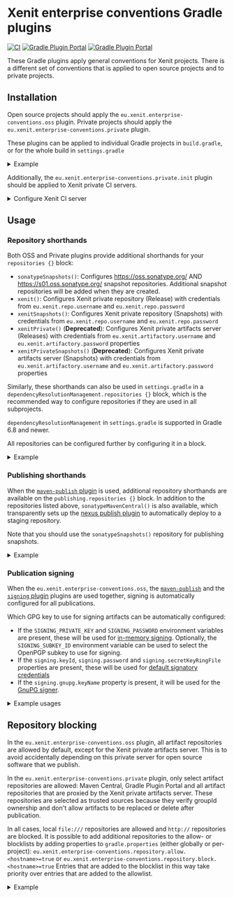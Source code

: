 # Xenit enterprise conventions Gradle plugins

[![CI](https://github.com/xenit-eu/enterprise-conventions-gradle-plugin/workflows/CI/badge.svg)](https://github.com/xenit-eu/enterprise-conventions-gradle-plugin/actions?query=workflow%3ACI+branch%3Amaster)
[![Gradle Plugin Portal](https://img.shields.io/maven-metadata/v/https/plugins.gradle.org/m2/eu/xenit/enterprise-conventions/oss/eu.xenit.enterprise-conventions.oss.gradle.plugin/maven-metadata.xml.svg?colorB=007ec6&label=eu.xenit.enterprise-conventions.oss)](https://plugins.gradle.org/plugin/eu.xenit.enterprise-conventions.oss)
[![Gradle Plugin Portal](https://img.shields.io/maven-metadata/v/https/plugins.gradle.org/m2/eu/xenit/enterprise-conventions/private/eu.xenit.enterprise-conventions.private.gradle.plugin/maven-metadata.xml.svg?colorB=007ec6&label=eu.xenit.enterprise-conventions.private)](https://plugins.gradle.org/plugin/eu.xenit.enterprise-conventions.private)

These Gradle plugins apply general conventions for Xenit projects. There is a different set of conventions that is
applied to open source projects and to private projects.

## Installation

Open source projects should apply the `eu.xenit.enterprise-conventions.oss` plugin. Private projects should apply
the `eu.xenit.enterprise-conventions.private` plugin.

These plugins can be applied to individual Gradle projects in `build.gradle`, or for the whole build
in `settings.gradle`

<details>
<summary>Example</summary>

Apply for all projects in a build:

```groovy
// settings.gradle
plugins {
    id 'eu.xenit.enterprise-conventions.oss' version '0.1.0'
}
```

Or only apply to a particular sub-project:

```groovy
// build.gradle
plugins {
    id 'eu.xenit.enterprise-conventions.oss' version '0.1.0'
}
```

</details>

Additionally, the `eu.xenit.enterprise-conventions.private.init` plugin should be applied to Xenit private CI servers.

<details>
<summary>Configure Xenit CI server</summary>

Locate your `~/.gradle/init.d/` folder for configuration:

* On Windows: A (hidden) `.gradle` folder is located in your user folder.
* On Linux: You can browse to the `~/.gradle/init.d/` folder.

Create a new file in this folder named `xenit-enterprise-conventions.gradle` with the following contents:

```groovy
initscript {
    repositories {
        maven {
            url "https://plugins.gradle.org/m2/"
        }
    }
    dependencies {
        classpath 'eu.xenit.gradle:enterprise-conventions-plugin:+'
    }
}

apply plugin: eu.xenit.gradle.enterprise.conventions.PrivateInitPlugin
```

</details>

## Usage

### Repository shorthands

Both OSS and Private plugins provide additional shorthands for your `repositories {}` block:

* `sonatypeSnapshots()`: Configures https://oss.sonatype.org/ AND https://s01.oss.sonatype.org/ snapshot repositories. Additional snapshot repositories will be added when they are created.
* `xenit()`: Configures Xenit private repository (Release) with credentials from `eu.xenit.repo.username` and `eu.xenit.repo.password`
* `xenitSnapshots()`: Configures Xenit private repository (Snapshots) with credentials from `eu.xenit.repo.username` and `eu.xenit.repo.password`
* `xenitPrivate()` (**Deprecated**): Configures Xenit private artifacts server (Releases) with credentials
  from `eu.xenit.artifactory.username` and `eu.xenit.artifactory.password` properties
* `xenitPrivateSnapshots()` (**Deprecated**): Configures Xenit private artifacts server (Snapshots) with credentials
  from `eu.xenit.artifactory.username` and `eu.xenit.artifactory.password` properties

Similarly, these shorthands can also be used in `settings.gradle` in a `dependencyResolutionManagement.repositories {}` block,
which is the recommended way to configure repositories if they are used in all subprojects.

`dependencyResolutionManagement` in `settings.gradle` is supported in Gradle 6.8 and newer.

All repositories can be configured further by configuring it in a block.

<details>
<summary>Example</summary>

```groovy
repositories {
    sonatypeSnapshots()
    xenit()
    xenitSnapshots()
}
```

```groovy
repositories {
    xenit {
        // Example additional configuration.
        // See https://docs.gradle.org/current/javadoc/org/gradle/api/artifacts/repositories/MavenArtifactRepository.html
        content {
            includeGroup "eu.xenit"
        }
    }
}
```

```groovy
// settings.gradle
dependencyResolutionManagement {
  repositories {
    xenit()
  }
}
```

</details>

### Publishing shorthands

When the [`maven-publish` plugin](https://docs.gradle.org/current/userguide/publishing_maven.html) is used, additional
repository shorthands are available on the `publishing.repositories {}` block. In addition to the repositories listed
above, `sonatypeMavenCentral()` is also available, which transparently sets up
the [nexus publish plugin](https://github.com/marcphilipp/nexus-publish-plugin)
to automatically deploy to a staging repository.

Note that you should use the `sonatypeSnapshots()` repository for publishing snapshots.

<details>
<summary>Example</summary>

```groovy
publishing {
  repositories {
    // Switch which repository is used based on if the version is a snapshot
    if("${project.version}".endsWith('-SNAPSHOT')) {
      sonatypeSnapshots {
        // The default is https://oss.sonatype.org/content/repositories/snapshots/
        url = "https://s01.oss.sonatype.org/content/repositories/snapshots/"
        credentials {
          username 'XYZ'
          password 'some-password'
        }
      }
    } else {
      sonatypeMavenCentral {
        // If you need to publish to a different repository
        // The default is https://oss.sonatype.org/service/local/
        url = "https://s01.oss.sonatype.org/service/local/"
        credentials {
          username 'XYZ'
          password 'some-password'
        }
      }
    }
  }
}
```

</details>

### Publication signing

When the `eu.xenit.enterprise-conventions.oss`,
the [`maven-publish`](https://docs.gradle.org/current/userguide/publishing_maven.html) and
the [`signing` plugin](https://docs.gradle.org/current/userguide/signing_plugin.html) plugins are used together, signing
is automatically configured for all publications.

Which GPG key to use for signing artifacts can be automatically configured:

* If the `SIGNING_PRIVATE_KEY` and `SIGNING_PASSWORD` environment variables are present, these will be used
  for [in-memory signing](https://docs.gradle.org/current/userguide/signing_plugin.html#sec:in-memory-keys). Optionally,
  the `SIGNING_SUBKEY_ID` environment variable can be used to select the OpenPGP subkey to use for signing.
* If the `signing.keyId`, `signing.password` and `signing.secretKeyRingFile` properties are present, these will be used
  for [default signatory credentials](https://docs.gradle.org/current/userguide/signing_plugin.html#sec:signatory_credentials)
* If the `signing.gnupg.keyName` property is present, it will be used for
  the [GnuPG signer](https://docs.gradle.org/current/userguide/signing_plugin.html#sec:using_gpg_agent).

<details>
<summary>Example usages</summary>

**These are just examples, use your CI's method to insert secure environment variables instead of hardcoding them in CI
configuration**

With environment variables:

```commandline
export SIGNING_PRIVATE_KEY=XXXXXX # ascii-armored private key
export SIGNING_PASSWORD=YYYYY # password to unlock secret key
./gradlew publish
```

With properties:

```commandline
./gradlew publish -Psigning.keyId=01234 -Psigning.password=YYYYY -Psigning.secretKeyRingFile=~/.gnupg/secring.gpg
```

</details>

## Repository blocking

In the `eu.xenit.enterprise-conventions.oss` plugin, all artifact repositories are allowed by default, except for the
Xenit private artifacts server. This is to avoid accidentally depending on this private server for open source software
that we publish.

In the `eu.xenit.enterprise-conventions.private` plugin, only select artifact repositories are allowed: Maven Central,
Gradle Plugin Portal and all artifact repositories that are proxied by the Xenit private artifacts server. These
repositories are selected as trusted sources because they verify groupId ownership and don't allow artifacts to be
replaced or delete after publication.

In all cases, local `file:///` repositories are allowed and `http://` repositories are blocked. It is possible to add
additional repositories to the allow- or blocklists by adding properties to `gradle.properties` (either globally or
per-project):
`eu.xenit.enterprise-conventions.repository.allow.<hostname>=true`
or `eu.xenit.enterprise-conventions.repository.block.<hostname>=true`
Entries that are added to the blocklist in this way take priority over entries that are added to the allowlist.

<details>
<summary>Example</summary>

These properties-files can be placed in `~/.gradle/gradle.properties`, or locally in your project as `gradle.properties`
.

```properties
# Allow jcenter back, even though it is blocked by default
eu.xenit.enterprise-conventions.repository.allow.jcenter.org=true
# Block repository on example.com, even though it may be allowed by default
eu.xenit.enterprise-conventions.repository.block.example.com=true
```

</details>
